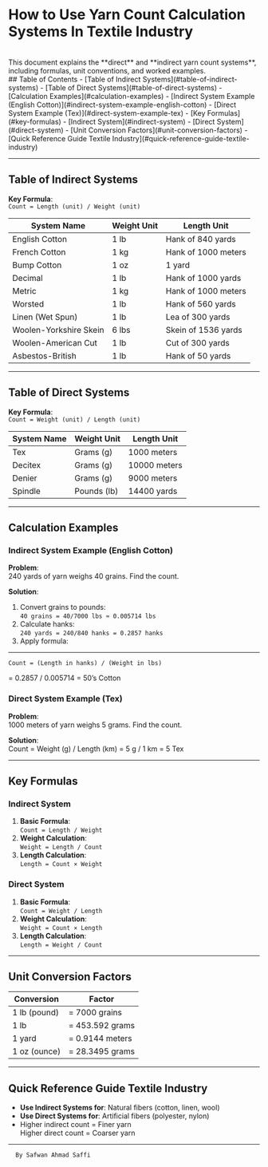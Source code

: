 # How to Use Yarn Count Calculation Systems In Textile Industry
<br>
This document explains the **direct** and **indirect yarn count systems**, including formulas, unit conventions, and worked examples.
<br>
## Table of Contents
- [Table of Indirect Systems](#table-of-indirect-systems)
- [Table of Direct Systems](#table-of-direct-systems)
- [Calculation Examples](#calculation-examples)
  - [Indirect System Example (English Cotton)](#indirect-system-example-english-cotton)
  - [Direct System Example (Tex)](#direct-system-example-tex)
- [Key Formulas](#key-formulas)
  - [Indirect System](#indirect-system)
  - [Direct System](#direct-system)
- [Unit Conversion Factors](#unit-conversion-factors)
- [Quick Reference Guide Textile Industry](#quick-reference-guide-textile-industry)


---

## Table of Indirect Systems
**Key Formula**:  
`Count = Length (unit) / Weight (unit)`

| System Name               | Weight Unit | Length Unit               |
|---------------------------|-------------|---------------------------|
| English Cotton            | 1 lb        | Hank of 840 yards         |
| French Cotton             | 1 kg        | Hank of 1000 meters       |
| Bump Cotton               | 1 oz        | 1 yard                    |
| Decimal                   | 1 lb        | Hank of 1000 yards        |
| Metric                    | 1 kg        | Hank of 1000 meters       |
| Worsted                   | 1 lb        | Hank of 560 yards         |
| Linen (Wet Spun)          | 1 lb        | Lea of 300 yards          |
| Woolen-Yorkshire Skein    | 6 lbs       | Skein of 1536 yards       |
| Woolen-American Cut       | 1 lb        | Cut of 300 yards          |
| Asbestos-British          | 1 lb        | Hank of 50 yards          |

---

## Table of Direct Systems
**Key Formula**:  
`Count = Weight (unit) / Length (unit)`

| System Name   | Weight Unit | Length Unit          |
|---------------|-------------|----------------------|
| Tex           | Grams (g)   | 1000 meters          |
| Decitex       | Grams (g)   | 10000 meters         |
| Denier        | Grams (g)   | 9000 meters          |
| Spindle       | Pounds (lb) | 14400 yards          |

---

## Calculation Examples

### Indirect System Example (English Cotton)
**Problem**:  
240 yards of yarn weighs 40 grains. Find the count.

**Solution**:
1. Convert grains to pounds:  
   `40 grains = 40/7000 lbs ≈ 0.005714 lbs`
2. Calculate hanks:  
   `240 yards = 240/840 hanks = 0.2857 hanks`
3. Apply formula:  

---
    Count = (Length in hanks) / (Weight in lbs)
= 0.2857 / 0.005714
= 50’s Cotton


### Direct System Example (Tex)
**Problem**:  
1000 meters of yarn weighs 5 grams. Find the count.

**Solution**:  
Count = Weight (g) / Length (km)
= 5 g / 1 km
= 5 Tex



---

## Key Formulas

### Indirect System
1. **Basic Formula**:  
   `Count = Length / Weight`
2. **Weight Calculation**:  
   `Weight = Length / Count`
3. **Length Calculation**:  
   `Length = Count × Weight`

### Direct System
1. **Basic Formula**:  
   `Count = Weight / Length`
2. **Weight Calculation**:  
   `Weight = Count × Length`
3. **Length Calculation**:  
   `Length = Weight / Count`

---

## Unit Conversion Factors
| Conversion                | Factor                     |
|---------------------------|----------------------------|
| 1 lb (pound)              | = 7000 grains              |
| 1 lb                      | = 453.592 grams            |
| 1 yard                    | = 0.9144 meters            |
| 1 oz (ounce)              | = 28.3495 grams            |

---

## Quick Reference Guide Textile Industry
- **Use Indirect Systems for**: Natural fibers (cotton, linen, wool)
- **Use Direct Systems for**: Artificial fibers (polyester, nylon)
- Higher indirect count = Finer yarn  
  Higher direct count = Coarser yarn

---
      By Safwan Ahmad Saffi
